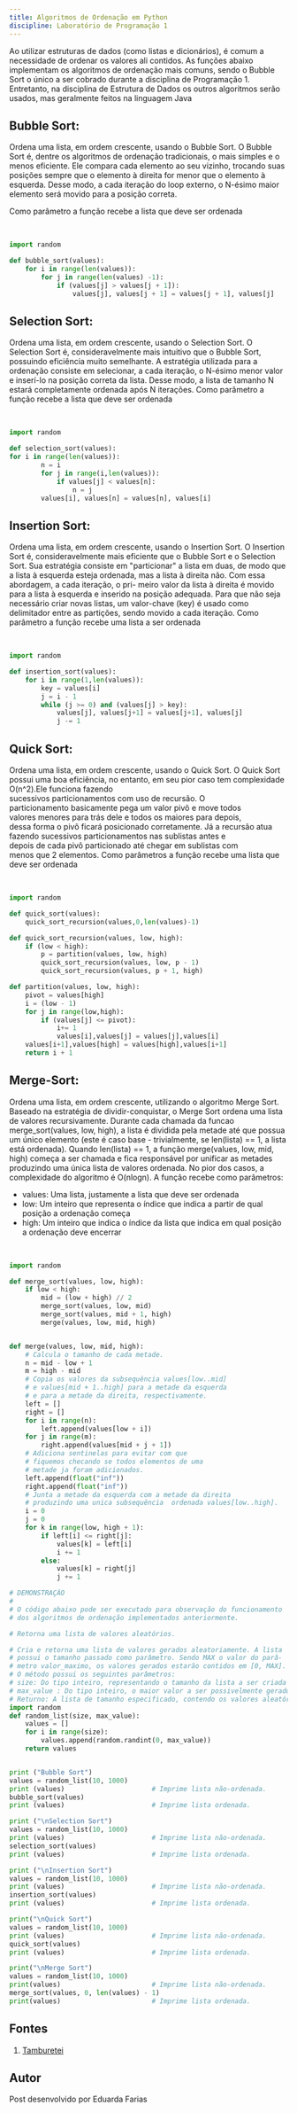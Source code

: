 ```yaml
---
title: Algoritmos de Ordenação em Python
discipline: Laboratório de Programação 1
---
```

Ao utilizar estruturas de dados (como listas e dicionários), é comum
a necessidade de ordenar os valores ali contidos. As funções abaixo
implementam os algoritmos de ordenação mais comuns, sendo o Bubble
Sort o único a ser cobrado durante a disciplina de Programação 1.
Entretanto, na disciplina de Estrutura de Dados os outros algoritmos serão usados,
mas geralmente feitos na linguagem Java

## Bubble Sort:
Ordena uma lista, em ordem crescente, usando o Bubble Sort.
O Bubble Sort é, dentre os algoritmos de ordenação tradicionais, o 
mais simples e o menos eficiente. Ele compara cada elemento ao seu
vizinho, trocando suas posições sempre que o elemento à direita for
menor que o elemento à esquerda. Desse modo, a cada iteração do
loop externo, o N-ésimo maior elemento será movido para a posição 
correta.

Como parâmetro a função recebe a lista que deve ser ordenada

<br>

```python
import random 

def bubble_sort(values):
    for i in range(len(values)):
        for j in range(len(values) -1):
            if (values[j] > values[j + 1]):
                values[j], values[j + 1] = values[j + 1], values[j]
```

## Selection Sort:
Ordena uma lista, em ordem crescente, usando o Selection Sort.
O Selection Sort é, consideravelmente mais intuitivo que o Bubble
Sort, possuindo eficiência muito semelhante. A estratégia utilizada
para a ordenação consiste em selecionar, a cada iteração, o N-ésimo
menor valor e inserí-lo na posição correta da lista. Desse modo, a
lista de tamanho N estará completamente ordenada após N iterações.
Como parâmetro a função recebe a lista que deve ser ordenada

<br>

```python
import random

def selection_sort(values):
for i in range(len(values)):
        n = i
        for j in range(i,len(values)):
            if values[j] < values[n]:
                n = j
        values[i], values[n] = values[n], values[i]
```

## Insertion Sort:
Ordena uma lista, em ordem crescente, usando o Insertion Sort.
O Insertion Sort é, consideravelmente mais eficiente que o Bubble
Sort e o Selection Sort. Sua estratégia consiste em "particionar" a
lista em duas, de modo que a lista à esquerda esteja ordenada, mas
a lista à direita não. Com essa abordagem, a cada iteração, o pri-
meiro valor da lista à direita é movido para a lista à esquerda e
inserido na posição adequada. Para que não seja necessário criar 
novas listas, um valor-chave (key) é usado como delimitador entre
as partições, sendo movido a cada iteração.
Como parâmetro a função recebe uma lista a ser ordenada

<br>

```python
import random

def insertion_sort(values):
    for i in range(1,len(values)):
        key = values[i]
        j = i - 1
        while (j >= 0) and (values[j] > key):
            values[j], values[j+1] = values[j+1], values[j]
            j -= 1
```

## Quick Sort:
Ordena uma lista, em ordem crescente, usando o Quick Sort.
O Quick Sort possui uma boa eficiência, no entanto, em
seu pior caso tem complexidade O(n^2).Ele funciona fazendo      
sucessivos particionamentos com uso de recursão. O               
particionamento basicamente pega um valor pivô e move todos      
valores menores para trás dele e todos os maiores para depois,   
dessa forma o pivô ficará posicionado corretamente. Já a recursão 
atua fazendo sucessivos particionamentos nas sublistas antes e   
depois de cada pivô particionado até chegar em sublistas com     
menos que 2 elementos. 
Como parâmetros a função recebe uma lista que deve ser ordenada

<br>

```python
import random

def quick_sort(values):                     
    quick_sort_recursion(values,0,len(values)-1) 

def quick_sort_recursion(values, low, high):
    if (low < high):
        p = partition(values, low, high)
        quick_sort_recursion(values, low, p - 1)
        quick_sort_recursion(values, p + 1, high)

def partition(values, low, high):
    pivot = values[high]
    i = (low - 1) 
    for j in range(low,high):
        if (values[j] <= pivot):
            i+= 1
            values[i],values[j] = values[j],values[i]
    values[i+1],values[high] = values[high],values[i+1]
    return i + 1

```

## Merge-Sort:
Ordena uma lista, em ordem crescente, utilizando
o algoritmo Merge Sort.
Baseado na estratégia de dividir-conquistar, o Merge Sort
ordena uma lista de valores recursivamente. Durante
cada chamada da funcao merge_sort(values, low, high), 
a lista é dividida pela metade até que possua um único elemento 
(este é caso base - trivialmente, se len(lista) == 1, a lista está ordenada). 
Quando len(lista) == 1, a função merge(values, low, mid, high) começa a 
ser chamada e fica responsável por unificar as metades produzindo uma 
única lista de valores ordenada. No pior dos casos, a complexidade 
do algoritmo é O(nlogn).
A função recebe como parâmetros:
- values: Uma lista, justamente a lista que deve ser ordenada
- low: Um inteiro que representa o índice que indica a partir de qual posição a ordenação começa
- high: Um inteiro que indica o índice da lista que indica em qual posição a ordenação deve encerrar

<br>

```python
import random

def merge_sort(values, low, high):
    if low < high:
        mid = (low + high) // 2
        merge_sort(values, low, mid)
        merge_sort(values, mid + 1, high)
        merge(values, low, mid, high)


def merge(values, low, mid, high):
    # Calcula o tamanho de cada metade. 
    n = mid - low + 1
    m = high - mid
    # Copia os valores da subsequência values[low..mid]
    # e values[mid + 1..high] para a metade da esquerda
    # e para a metade da direita, respectivamente.
    left = []
    right = []
    for i in range(n):
        left.append(values[low + i])
    for j in range(m):
        right.append(values[mid + j + 1])
    # Adiciona sentinelas para evitar com que
    # fiquemos checando se todos elementos de uma
    # metade ja foram adicionados.
    left.append(float("inf"))
    right.append(float("inf"))
    # Junta a metade da esquerda com a metade da direita
    # produzindo uma unica subsequência  ordenada values[low..high].
    i = 0
    j = 0
    for k in range(low, high + 1):
        if left[i] <= right[j]:
            values[k] = left[i]
            i += 1
        else:
            values[k] = right[j]
            j += 1
```

``` python
# DEMONSTRAÇÃO
#
# O código abaixo pode ser executado para observação do funcionamento
# dos algoritmos de ordenação implementados anteriormente.

# Retorna uma lista de valores aleatórios.

# Cria e retorna uma lista de valores gerados aleatoriamente. A lista
# possui o tamanho passado como parâmetro. Sendo MAX o valor do parâ-
# metro valor_maximo, os valores gerados estarão contidos em [0, MAX].
# O método possui os seguintes parâmetros:
# size: Do tipo inteiro, representando o tamanho da lista a ser criada 
# max_value : Do tipo inteiro, o maior valor a ser possivelmente gerado
# Returno: A lista de tamanho especificado, contendo os valores aleatórios 
import random
def random_list(size, max_value):
    values = []
    for i in range(size):
        values.append(random.randint(0, max_value))
    return values


print ("Bubble Sort")
values = random_list(10, 1000)
print (values)                      # Imprime lista não-ordenada.
bubble_sort(values)                
print (values)                      # Imprime lista ordenada.

print ("\nSelection Sort")
values = random_list(10, 1000)
print (values)                      # Imprime lista não-ordenada.
selection_sort(values)
print (values)                      # Imprime lista ordenada.

print ("\nInsertion Sort")
values = random_list(10, 1000)     
print (values)                      # Imprime lista não-ordenada.
insertion_sort(values)
print (values)                      # Imprime lista ordenada.

print("\nQuick Sort")
values = random_list(10, 1000)     
print (values)                      # Imprime lista não-ordenada.
quick_sort(values)                 
print (values)                      # Imprime lista ordenada.

print("\nMerge Sort")
values = random_list(10, 1000) 
print(values)                       # Imprime lista não-ordenada.
merge_sort(values, 0, len(values) - 1)
print(values)                       # Imprime lista ordenada.

```

## Fontes 

1. <a href= "https://github.com/OpenDevUFCG/Tamburetei" target="_blank"> Tamburetei </a>

## Autor 

Post desenvolvido por Eduarda Farias